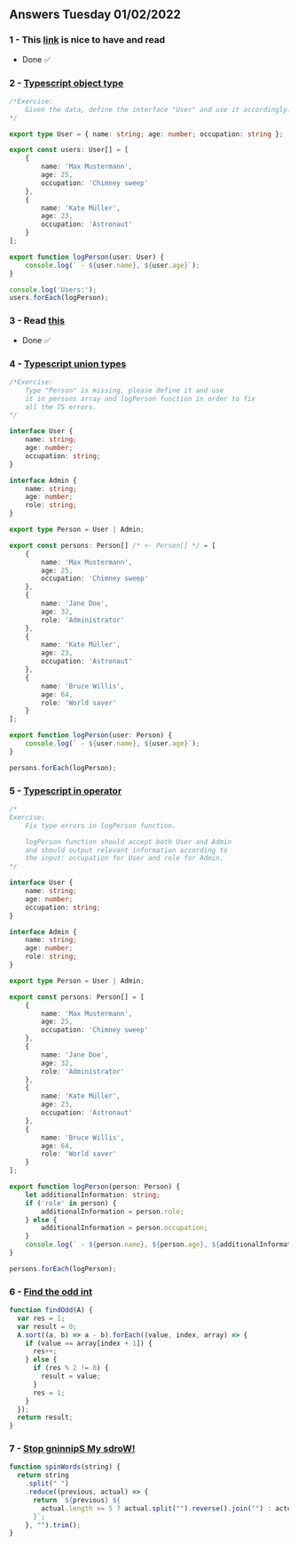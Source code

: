 ## Answers Tuesday 01/02/2022
### 1 - This [link](https://www.typescriptlang.org/docs/handbook/intro.html) is nice to have and read
 * Done ✅

### 2 - [Typescript object type](https://typescript-exercises.github.io/#exercise=1)
```typescript
/*Exercise:
    Given the data, define the interface "User" and use it accordingly.
*/

export type User = { name: string; age: number; occupation: string };

export const users: User[] = [
    {
        name: 'Max Mustermann',
        age: 25,
        occupation: 'Chimney sweep'
    },
    {
        name: 'Kate Müller',
        age: 23,
        occupation: 'Astronaut'
    }
];

export function logPerson(user: User) {
    console.log(` - ${user.name}, ${user.age}`);
}

console.log('Users:');
users.forEach(logPerson);
```

### 3 - Read [this](https://blog.logrocket.com/types-vs-interfaces-in-typescript/)
* Done ✅

### 4 - [Typescript union types](https://typescript-exercises.github.io/#exercise=2)
```typescript
/*Exercise:
    Type "Person" is missing, please define it and use
    it in persons array and logPerson function in order to fix
    all the TS errors.
*/

interface User {
    name: string;
    age: number;
    occupation: string;
}

interface Admin {
    name: string;
    age: number;
    role: string;
}

export type Person = User | Admin;

export const persons: Person[] /* <- Person[] */ = [
    {
        name: 'Max Mustermann',
        age: 25,
        occupation: 'Chimney sweep'
    },
    {
        name: 'Jane Doe',
        age: 32,
        role: 'Administrator'
    },
    {
        name: 'Kate Müller',
        age: 23,
        occupation: 'Astronaut'
    },
    {
        name: 'Bruce Willis',
        age: 64,
        role: 'World saver'
    }
];

export function logPerson(user: Person) {
    console.log(` - ${user.name}, ${user.age}`);
}

persons.forEach(logPerson);
```

### 5 - [Typescript in operator](https://typescript-exercises.github.io/#exercise=3)
```typescript
/*
Exercise:
    Fix type errors in logPerson function.

    logPerson function should accept both User and Admin
    and should output relevant information according to
    the input: occupation for User and role for Admin.
*/

interface User {
    name: string;
    age: number;
    occupation: string;
}

interface Admin {
    name: string;
    age: number;
    role: string;
}

export type Person = User | Admin;

export const persons: Person[] = [
    {
        name: 'Max Mustermann',
        age: 25,
        occupation: 'Chimney sweep'
    },
    {
        name: 'Jane Doe',
        age: 32,
        role: 'Administrator'
    },
    {
        name: 'Kate Müller',
        age: 23,
        occupation: 'Astronaut'
    },
    {
        name: 'Bruce Willis',
        age: 64,
        role: 'World saver'
    }
];

export function logPerson(person: Person) {
    let additionalInformation: string;
    if ('role' in person) {
        additionalInformation = person.role;
    } else {
        additionalInformation = person.occupation;
    }
    console.log(` - ${person.name}, ${person.age}, ${additionalInformation}`);
}

persons.forEach(logPerson);
```


### 6 - [Find the odd int](https://www.codewars.com/kata/54da5a58ea159efa38000836)
```js
function findOdd(A) {
  var res = 1;
  var result = 0;
  A.sort((a, b) => a - b).forEach((value, index, array) => {
    if (value == array[index + 1]) {
      res++;
    } else {
      if (res % 2 != 0) {
        result = value;
      }
      res = 1;
    }
  });
  return result;
}
```

### 7 - [Stop gninnipS My sdroW!](https://www.codewars.com/kata/5264d2b162488dc400000001)
```js
function spinWords(string) {
  return string
    .split(" ")
    .reduce((previous, actual) => {
      return `${previous} ${
        actual.length >= 5 ? actual.split("").reverse().join("") : actual
      }`;
    }, "").trim();
}
```